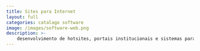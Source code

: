 ```yaml
---
title: Sites para Internet
layout: full
categories: catalago software
image: /images/software-web.png
description: >-
    desenvolvimento de hotsites, portais institucionais e sistemas para internet; melhoria de SEO; programação de backend; design de frontend.
---
```

